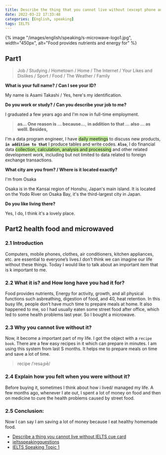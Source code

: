 ```yaml
---
title: Describe the thing that you cannot live without (except phone and internet)
date: 2022-03-22 17:33:48
categories: [English, speaking]
tags: IELTS
---
```


{% image "/images/english/speaking/s-microwave-logo1.jpg", width="450px", alt="Food provides nutrients and energy for" %}

<!-- image "/images/english/speaking/s-recipe-book-logo1.webp", width="500px", alt="" -->

<!-- more -->

## Part1

> Job / Studying / Hometown / Home / The Internet / Your Likes and Dislikes / Sport / Food / The Weather / Family 

**What is your full name? / Can I see your ID?**

My name is Asami Takashi  / Yes, here's my identification.

**Do you work or study? / Can you describe your job to me?**

I graduated a few years ago and I'm now in full-time employment.

> **as... One reason is ... because...**, **in addition to that ... also ... as welll. Besides,**

I'm a data program engineer, I have <span style="background-color: rgb(196, 237, 157);">daily meetings</span> to discuss new products, **`in addition to that`** I produce tables and write codes. **`Also`**, I do financial data <span style="background-color: rgb(196, 237, 157);">collection, calculation, analysis and processing</span> and other related development work, including but not limited to data related to foreign exchange transactions.

**What city are you from? / Where is it located exactly?**

I'm from Osaka

Osaka is in the Kansai region of Honshu, Japan's main island. It is located on the Yodo River on Osaka Bay, it's the third-largest city in Japan.

**Do you like living there?**

Yes, I do, I think it's a lovely place.

## Part2 health food and microwaved


### 2.1 Introduction

Computers, mobile phones, clothes, air conditioners, kitchen appliances, etc. are essential to everyone’s lives.I don’t think we can imagine our life without these things. Today I would like to talk about an important item that is k important to me.

### 2.2 What it is? and How long have you had it for?

Food provides nutrients, Energy for activity, growth, and all physical functions such asbreathing, digestion of food, and 40, heat retention. In this busy life, people don’t have much time to prepare meals at home. It also happened to me, so I had usually eaten some street food after office, which led to some health problems last year. So I bought a microwave.

### 2.3 Why you cannot live without it?

Now, it become a important part of my life. I got the object with a `recipe book`. There are a few easy recipes in it which can prepare in minutes. I am using this system from last S months.  It helps me to prepare meals on time and save a lot of time.

> recipe /ˈresəˌpē/

### 2.4 Explain how you felt when you were without it?

Before buying it, sometimes I think about how i lived/ managed my life. A few months ago, whenever I ate out, I spent a lot of money on food and then on medicine to cure the health problems caused by street food.

### 2.5 Conclusion:

Now I can say I am saving a lot of money because I eat healthy homemade food.

- [Describe a thing you cannot live without IELTS cue card](https://ieltsrewind.com/describe-a-thing-you-cannot-live-without-ielts-cue-card/)
- [ieltsspeakingquestions](https://ieltsspeakingquestions.blogspot.com/p/something-that-you-cannot-live-without.html)
- [IELTS Speaking Topic 1](https://www.ieltsadvantage.com/2015/05/18/ielts-speaking-topics-part-1/)